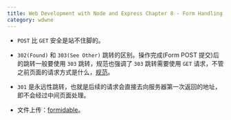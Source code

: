 ```yaml
---
title: Web Development with Node and Express Chapter 8 - Form Handling
category: wdwne
---
```


* `POST` 比 `GET` 安全是站不住脚的。

* `302(Found)` 和 `303(See Other)` 跳转的区别。操作完成(Form POST 提交)后的跳转一般要使用 `303` 跳转，规范也强调了 `303` 跳转需要使用 `GET` 请求，不管之前页面的请求方式是什么，[规范](https://www.w3.org/Protocols/rfc2616/rfc2616-sec10.html)。

* `301` 是永远性跳转，也就是后续的请求会直接去向服务器第一次返回的地址，即不会经过中间页面处理。

* 文件上传：[formidable](https://github.com/felixge/node-formidable)。
